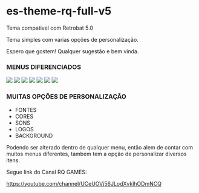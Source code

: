 # es-theme-rq-full-v5
Tema compativel com Retrobat 5.0

Tema simples com varias opções de personalização.

Espero que gostem! Qualquer sugestão e bem vinda.

### MENUS DIFERENCIADOS

![](https://i.ibb.co/Qcb6qtN/Whats-App-Image-2022-07-03-at-15-12-03.jpg)
![](https://i.ibb.co/QNmq06h/Whats-App-Image-2022-07-03-at-15-35-51.jpg)
![](https://i.ibb.co/z8nGxNJ/Whats-App-Image-2022-07-03-at-15-34-24.jpg)
![](https://i.ibb.co/cNVYm7S/Whats-App-Image-2022-07-03-at-15-24-20.jpg)
![](https://i.ibb.co/2h8nKdX/Whats-App-Image-2022-07-03-at-15-22-23.jpg)
![](https://i.ibb.co/NKcYmqk/Whats-App-Image-2022-07-03-at-15-20-54.jpg)
![](https://i.ibb.co/CM7N3k2/Whats-App-Image-2022-07-03-at-15-58-11.jpg)

### MUITAS OPÇÕES DE PERSONALIZAÇÃO

* FONTES
* CORES
* SONS
* LOGOS
* BACKGROUND

Podendo ser alterado dentro de qualquer menu, então alem de contar com muitos menus diferentes, tambem tem a opção de personalizar diversos itens.

Segue link do Canal RQ GAMES:

https://youtube.com/channel/UCeUOVj56JLodXvklhODmNCQ

